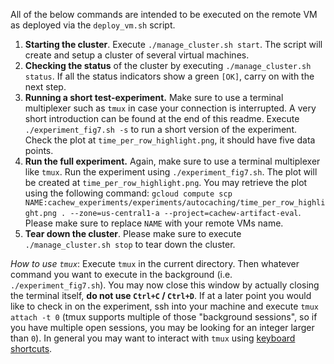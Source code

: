 All of the below commands are intended to be executed on the remote VM as deployed via the `deploy_vm.sh` script.
1. **Starting the cluster**. Execute `./manage_cluster.sh start`. The script will create and setup a cluster of several virtual machines.
2. **Checking the status** of the cluster by executing `./manage_cluster.sh status`. If all the status indicators show a green `[OK]`, carry on with the next step.
3. **Running a short test-experiment.** Make sure to use a terminal multiplexer such as `tmux` in case your connection is interrupted. A very short introduction can be found at the end of this readme. Execute `./experiment_fig7.sh -s` to run a short version of the experiment. Check the plot at `time_per_row_highlight.png`, it should have five data points.
4. **Run the full experiment.** Again, make sure to use a terminal multiplexer like `tmux`. Run the experiment using `./experiment_fig7.sh`. The plot will be created at `time_per_row_highlight.png`. You may retrieve the plot using the following command: `gcloud compute scp NAME:cachew_experiments/experiments/autocaching/time_per_row_highlight.png . --zone=us-central1-a --project=cachew-artifact-eval`. Please make sure to replace `NAME` with your remote VMs name.
5. **Tear down the cluster**. Please make sure to execute `./manage_cluster.sh stop` to tear down the cluster.

*How to use `tmux`*: Execute `tmux` in the current directory. Then whatever command you want to execute in the background (i.e. `./experiment_fig7.sh`). You may now close this window by actually closing the terminal itself, **do not use `Ctrl+C` / `Ctrl+D`**. If at a later point you would like to check in on the experiment, ssh into your machine and execute `tmux attach -t 0` (tmux supports multiple of those "background sessions", so if you have multiple open sessions, you may be looking for an integer larger than `0`). In general you may want to interact with `tmux` using [keyboard shortcuts](https://gist.github.com/MohamedAlaa/2961058).

